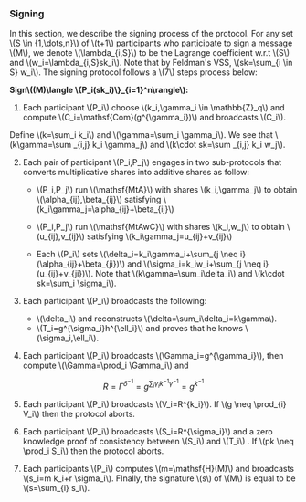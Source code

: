 ### Signing

In this section, we describe the signing process of the protocol. For any set \\(S \in \{1,\dots,n\}\\) of \\(t+1\\) participants who participate to sign a message \\(M\\), we denote \\(\lambda_{i,S}\\) to be the Lagrange coefficient w.r.t \\(S\\) and \\(w_i=\lambda_{i,S}sk_i\\). Note that by Feldman's VSS, \\(sk=\sum_{i \in S} w_i\\). The signing protocol follows a  \\(7\\) steps process below:

**Sign\\((M)\langle \\{P_i(sk_i)\\}_{i=1}^n\rangle\\):** 

1. Each participant \\(P_i\\) choose \\(k_i,\gamma_i \in \mathbb{Z}_q\\) and compute \\(C_i=\mathsf{Com}(g^{\gamma_i})\\) and broadcasts \\(C_i\\).

Define \\(k=\sum_i k_i\\) and \\(\gamma=\sum_i \gamma_i\\). We see that 
\\(k\gamma=\sum _{i,j} k_i \gamma_j\\) and \\(k\cdot sk=\sum _{i,j} k_i w_j\\).

2. Each pair of participant \\(P_i,P_j\\) engages in two sub-protocols that converts multiplicative shares into additive shares as follow:

    - \\(P_i,P_j\\) run \\(\mathsf{MtA}\\) with shares \\(k_i,\gamma_j\\)  to obtain \\(\alpha_{ij},\beta_{ij}\\) satisfying \\(k_i\gamma_j=\alpha_{ij}+\beta_{ij}\\)

    - \\(P_i,P_j\\) run \\(\mathsf{MtAwC}\\) with shares \\(k_i,w_j\\)  to obtain \\(u_{ij},v_{ij}\\) satisfying \\(k_i\gamma_j=u_{ij}+v_{ij}\\)

    - Each \\(P_i\\) sets \\(\delta_i=k_i\gamma_i+\sum_{j \neq i}(\alpha_{ij}+\beta_{ji})\\) and \\(\sigma_i=k_iw_i+\sum_{j \neq i}(u_{ij}+v_{ji})\\). Note that \\(k\gamma=\sum_i\delta_i\\) and \\(k\cdot sk=\sum_i \sigma_i\\).

3. Each participant \\(P_i\\) broadcasts the following:

    - \\(\delta_i\\) and reconstructs \\(\delta=\sum_i\delta_i=k\gamma\\).
    - \\(T_i=g^{\sigma_i}h^{\ell_i}\\) and proves that he knows \\(\sigma_i,\ell_i\\).

4. Each participant \\(P_i\\) broadcasts \\(\Gamma_i=g^{\gamma_i}\\), then compute \\(\Gamma=\prod_i \Gamma_i\\) and 

$$R=\Gamma^{\delta^{-1}}=g^{\sum_i\gamma_ik^{-1}\gamma^{-1}}=g^{k^{-1}}$$

5. Each participant \\(P_i\\) broadcasts \\(V_i=R^{k_i}\\). If \\(g \neq \prod_{i} V_i\\) then the protocol aborts. 

6. Each participant \\(P_i\\) broadcasts \\(S_i=R^{\sigma_i}\\) and a zero  knowledge proof of consistency between \\(S_i\\) and \\(T_i\\) . If \\(pk \neq \prod_i S_i\\) then the protocol aborts.

7. Each participants \\(P_i\\) computes \\(m=\mathsf{H}(M)\\) and broadcasts \\(s_i=m k_i+r \sigma_i\\). FInally, the signature \\(s\\) of \\(M\\) is equal to be \\(s=\sum_{i} s_i\\).